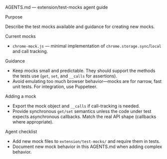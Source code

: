AGENTS.md — extension/test-mocks agent guide

Purpose

Describe the test mocks available and guidance for creating new mocks.

Current mocks

- `chrome-mock.js` — minimal implementation of `chrome.storage.sync`/`local` and call tracking.

Guidance

- Keep mocks small and predictable. They should support the methods the tests use (`get`, `set`, and `__calls` for assertions).
- Avoid emulating too much browser behavior—mocks are for narrow, fast unit tests. For integration, use Puppeteer.

Adding a mock

- Export the mock object and `__calls` if call-tracking is needed.
- Provide synchronous `get/set` semantics unless the code under test expects asynchronous callbacks. Match the real API shape (callbacks where appropriate).

Agent checklist

- Add new mock files to `extension/test-mocks/` and require them in tests.
- Document new mock behavior in this AGENTS.md when adding complex behavior.
